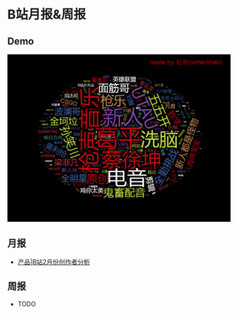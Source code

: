 # B站月报&周报
## Demo

![](https://github.com/vimerzhao/images/raw/master/2020-01/wordcloud-2019-bilibili.png)

## 月报
* [产品|B站2月份创作者分析](https://github.com/vimerzhao/vimerzhao.github.io/blob/master/product/2020-03-01-bilibili-report-2020-02.md)

## 周报
* TODO
